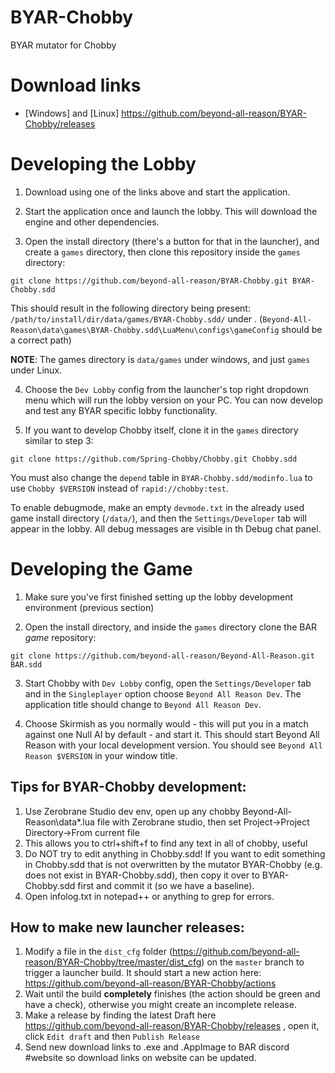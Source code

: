 # BYAR-Chobby

BYAR mutator for Chobby

# Download links

- [Windows] and [Linux] https://github.com/beyond-all-reason/BYAR-Chobby/releases

# Developing the Lobby

1. Download using one of the links above and start the application.

2. Start the application once and launch the lobby. This will download the engine and other dependencies.

3. Open the install directory (there's a button for that in the launcher), and create a `games` directory, then clone this repository inside the `games` directory:

```
git clone https://github.com/beyond-all-reason/BYAR-Chobby.git BYAR-Chobby.sdd
```

This should result in the following directory being present: `/path/to/install/dir/data/games/BYAR-Chobby.sdd/` under . (`Beyond-All-Reason\data\games\BYAR-Chobby.sdd\LuaMenu\configs\gameConfig` should be a correct path)

**NOTE**: The games directory is `data/games` under windows, and just `games` under Linux.

4. Choose the `Dev Lobby` config from the launcher's top right dropdown menu which will run the lobby version on your PC. You can now develop and test any BYAR specific lobby functionality.

5. If you want to develop Chobby itself, clone it in the `games` directory similar to step 3:

```
git clone https://github.com/Spring-Chobby/Chobby.git Chobby.sdd
```

You must also change the `depend` table in `BYAR-Chobby.sdd/modinfo.lua` to use `Chobby $VERSION` instead of `rapid://chobby:test`.

To enable debugmode, make an empty `devmode.txt` in the already used game install directory (`/data/`), and then the `Settings/Developer` tab will appear in the lobby. All debug messages are visible in th Debug chat panel.

# Developing the Game

1. Make sure you've first finished setting up the lobby development environment (previous section)

2. Open the install directory, and inside the `games` directory clone the BAR *game* repository:

```
git clone https://github.com/beyond-all-reason/Beyond-All-Reason.git BAR.sdd
```

3. Start Chobby with `Dev Lobby` config, open the `Settings/Developer` tab and in the `Singleplayer` option choose `Beyond All Reason Dev`. The application title should change to `Beyond All Reason Dev`.

4. Choose Skirmish as you normally would - this will put you in a match against one Null AI by default - and start it. This should start Beyond All Reason with your local development version. You should see `Beyond All Reason $VERSION` in your window title.

## Tips for BYAR-Chobby development:

1. Use Zerobrane Studio dev env, open up any chobby Beyond-All-Reason\data\*.lua file with Zerobrane studio, then set Project->Project Directory->From current file
2. This allows you to ctrl+shift+f to find any text in all of chobby, useful
3. Do NOT try to edit anything in Chobby.sdd! If you want to edit something in Chobby.sdd that is not overwritten by the mutator BYAR-Chobby (e.g. does not exist in BYAR-Chobby.sdd), then copy it over to BYAR-Chobby.sdd first and commit it (so we have a baseline).
4. Open infolog.txt in notepad++ or anything to grep for errors.

## How to make new launcher releases:

1. Modify a file in the `dist_cfg` folder (https://github.com/beyond-all-reason/BYAR-Chobby/tree/master/dist_cfg) on the `master` branch to trigger a launcher build. It should start a new action here: https://github.com/beyond-all-reason/BYAR-Chobby/actions
2. Wait until the build **completely** finishes (the action should be green and have a check), otherwise you might create an incomplete release.
3. Make a release by finding the latest Draft here https://github.com/beyond-all-reason/BYAR-Chobby/releases , open it, click `Edit draft` and then `Publish Release`
4. Send new download links to .exe and .AppImage to BAR discord #website so download links on website can be updated.
